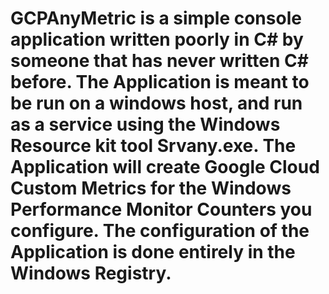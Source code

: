# GCPAnyMetric is a simple console application written  poorly in C# by someone that has never written C# before. The Application is meant to be run on a windows host, and run as a service using the Windows Resource kit tool Srvany.exe. The Application will create Google Cloud Custom Metrics for the Windows Performance Monitor Counters you configure. The configuration of the Application is done entirely in the Windows Registry.
